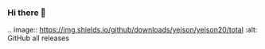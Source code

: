 ### Hi there 👋
.. image:: https://img.shields.io/github/downloads/yeison/yeison20/total   :alt: GitHub all releases
